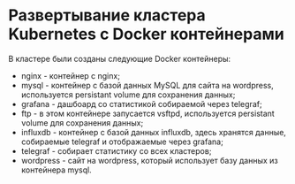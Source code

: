 # Развертывание кластера Kubernetes с Docker контейнерами
В кластере были созданы следующие Docker контейнеры: 
* nginx - контейнер с nginx;
* mysql - контейнер с базой данных MySQL для сайта на wordpress, используется persistant volume для сохранения данных;
* grafana - дашбоард со статистикой собираемой через telegraf;
* ftp - в этом контейнере запусается vsftpd, используется persistant volume для сохранения данных;
* influxdb - контейнер с базой данных influxdb, здесь хранятся данные, собираемые telegraf и отображаемые через grafana;
* telegraf - собирает статистику со всех кластеров;
* wordpress - сайт на wordpress, который использует базу данных из контейнера mysql.
